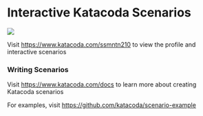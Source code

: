 # Interactive Katacoda Scenarios

[![](http://shields.katacoda.com/katacoda/ssmntn210/count.svg)](https://www.katacoda.com/ssmntn210 "Get your profile on Katacoda.com")

Visit https://www.katacoda.com/ssmntn210 to view the profile and interactive scenarios

### Writing Scenarios
Visit https://www.katacoda.com/docs to learn more about creating Katacoda scenarios

For examples, visit https://github.com/katacoda/scenario-example
